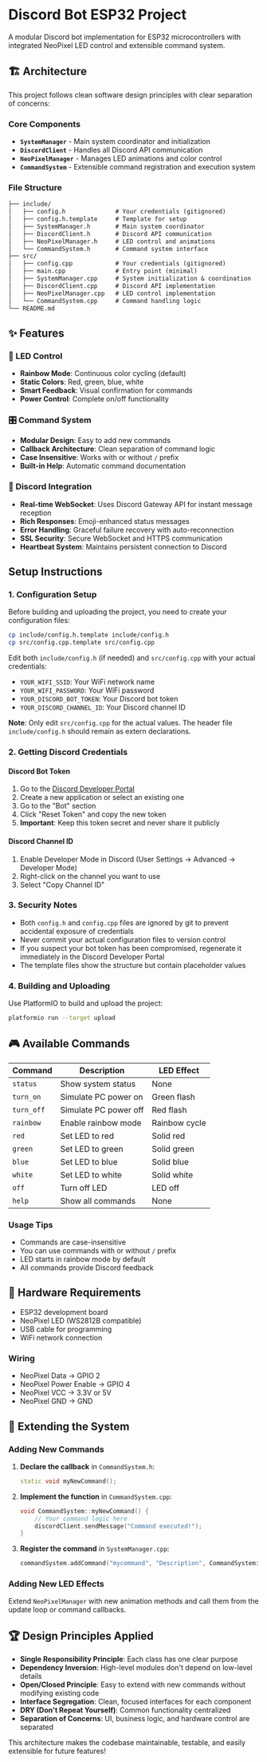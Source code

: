 # Discord Bot ESP32 Project

A modular Discord bot implementation for ESP32 microcontrollers with integrated NeoPixel LED control and extensible command system.

## 🏗️ Architecture

This project follows clean software design principles with clear separation of concerns:

### Core Components

- **`SystemManager`** - Main system coordinator and initialization
- **`DiscordClient`** - Handles all Discord API communication
- **`NeoPixelManager`** - Manages LED animations and color control
- **`CommandSystem`** - Extensible command registration and execution system

### File Structure

```txt
├── include/
│   ├── config.h              # Your credentials (gitignored)
│   ├── config.h.template     # Template for setup
│   ├── SystemManager.h       # Main system coordinator
│   ├── DiscordClient.h       # Discord API communication
│   ├── NeoPixelManager.h     # LED control and animations
│   └── CommandSystem.h       # Command system interface
├── src/
│   ├── config.cpp            # Your credentials (gitignored)
│   ├── main.cpp              # Entry point (minimal)
│   ├── SystemManager.cpp     # System initialization & coordination
│   ├── DiscordClient.cpp     # Discord API implementation
│   ├── NeoPixelManager.cpp   # LED control implementation
│   └── CommandSystem.cpp     # Command handling logic
└── README.md
```

## ✨ Features

### 🌈 LED Control

- **Rainbow Mode**: Continuous color cycling (default)
- **Static Colors**: Red, green, blue, white
- **Smart Feedback**: Visual confirmation for commands
- **Power Control**: Complete on/off functionality

### 🎛️ Command System

- **Modular Design**: Easy to add new commands
- **Callback Architecture**: Clean separation of command logic
- **Case Insensitive**: Works with or without `/` prefix
- **Built-in Help**: Automatic command documentation

### 📡 Discord Integration

- **Real-time WebSocket**: Uses Discord Gateway API for instant message reception
- **Rich Responses**: Emoji-enhanced status messages
- **Error Handling**: Graceful failure recovery with auto-reconnection
- **SSL Security**: Secure WebSocket and HTTPS communication
- **Heartbeat System**: Maintains persistent connection to Discord

## Setup Instructions

### 1. Configuration Setup

Before building and uploading the project, you need to create your configuration files:

```bash
cp include/config.h.template include/config.h
cp src/config.cpp.template src/config.cpp
```

Edit both `include/config.h` (if needed) and `src/config.cpp` with your actual credentials:

- `YOUR_WIFI_SSID`: Your WiFi network name
- `YOUR_WIFI_PASSWORD`: Your WiFi password
- `YOUR_DISCORD_BOT_TOKEN`: Your Discord bot token
- `YOUR_DISCORD_CHANNEL_ID`: Your Discord channel ID

**Note**: Only edit `src/config.cpp` for the actual values. The header file `include/config.h` should remain as extern declarations.

### 2. Getting Discord Credentials

#### Discord Bot Token

1. Go to the [Discord Developer Portal](https://discord.com/developers/applications)
2. Create a new application or select an existing one
3. Go to the "Bot" section
4. Click "Reset Token" and copy the new token
5. **Important**: Keep this token secret and never share it publicly

#### Discord Channel ID

1. Enable Developer Mode in Discord (User Settings → Advanced → Developer Mode)
2. Right-click on the channel you want to use
3. Select "Copy Channel ID"

### 3. Security Notes

- Both `config.h` and `config.cpp` files are ignored by git to prevent accidental exposure of credentials
- Never commit your actual configuration files to version control
- If you suspect your bot token has been compromised, regenerate it immediately in the Discord Developer Portal
- The template files show the structure but contain placeholder values

### 4. Building and Uploading

Use PlatformIO to build and upload the project:

```bash
platformio run --target upload
```

## 🎮 Available Commands

| Command    | Description           | LED Effect    |
| ---------- | --------------------- | ------------- |
| `status`   | Show system status    | None          |
| `turn_on`  | Simulate PC power on  | Green flash   |
| `turn_off` | Simulate PC power off | Red flash     |
| `rainbow`  | Enable rainbow mode   | Rainbow cycle |
| `red`      | Set LED to red        | Solid red     |
| `green`    | Set LED to green      | Solid green   |
| `blue`     | Set LED to blue       | Solid blue    |
| `white`    | Set LED to white      | Solid white   |
| `off`      | Turn off LED          | LED off       |
| `help`     | Show all commands     | None          |

### Usage Tips

- Commands are case-insensitive
- You can use commands with or without `/` prefix
- LED starts in rainbow mode by default
- All commands provide Discord feedback

## 🔧 Hardware Requirements

- ESP32 development board
- NeoPixel LED (WS2812B compatible)
- USB cable for programming
- WiFi network connection

### Wiring

- NeoPixel Data → GPIO 2
- NeoPixel Power Enable → GPIO 4
- NeoPixel VCC → 3.3V or 5V
- NeoPixel GND → GND

## 🚀 Extending the System

### Adding New Commands

1. **Declare the callback** in `CommandSystem.h`:

   ```cpp
   static void myNewCommand();
   ```

2. **Implement the function** in `CommandSystem.cpp`:

    ```cpp
    void CommandSystem::myNewCommand() {
        // Your command logic here
        discordClient.sendMessage("Command executed!");
    }
    ```

3. **Register the command** in `SystemManager.cpp`:

    ```cpp
    commandSystem.addCommand("mycommand", "Description", CommandSystem::myNewCommand);
    ```

### Adding New LED Effects

Extend `NeoPixelManager` with new animation methods and call them from the update loop or command callbacks.

## 🏆 Design Principles Applied

- **Single Responsibility Principle**: Each class has one clear purpose
- **Dependency Inversion**: High-level modules don't depend on low-level details
- **Open/Closed Principle**: Easy to extend with new commands without modifying existing code
- **Interface Segregation**: Clean, focused interfaces for each component
- **DRY (Don't Repeat Yourself)**: Common functionality centralized
- **Separation of Concerns**: UI, business logic, and hardware control are separated

This architecture makes the codebase maintainable, testable, and easily extensible for future features!
